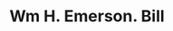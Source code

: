 ---
doi: 10.7916/D82J7Q0H
date_other: '1800'
date_other_textual: 1800-1899
form: printed ephemera
genre:
- Invoices
name:
- Wm H. Emerson
object_in_context_url: https://biggert.cul.columbia.edu/items/view/ave_biggert_01855
subject_hierarchical_geographic:
- Boston, Massachusetts, United States
subject_name:
- Wm H. Emerson
title: Wm H. Emerson. Bill
sort_title: Wm H. Emerson. Bill
call_number: ave_biggert_01855
coordinates:
- 42.35805555555556,-71.06361111111111
pid: ave_biggert_01855
identifiers: ave_biggert_01855
thumbnail: https://derivativo-1.library.columbia.edu/iiif/2/ldpd:490698/full/!256,256/0/native.jpg
permalink: "/biggert/ave_biggert_01855/"
layout: iiif-image-page
---